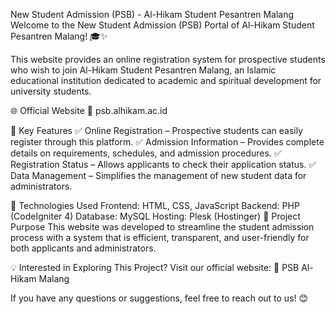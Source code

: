 New Student Admission (PSB) - Al-Hikam Student Pesantren Malang
Welcome to the New Student Admission (PSB) Portal of Al-Hikam Student Pesantren Malang! 🎓✨

This website provides an online registration system for prospective students who wish to join Al-Hikam Student Pesantren Malang, an Islamic educational institution dedicated to academic and spiritual development for university students.

🌐 Official Website
🔗 psb.alhikam.ac.id

📌 Key Features
✅ Online Registration – Prospective students can easily register through this platform.
✅ Admission Information – Provides complete details on requirements, schedules, and admission procedures.
✅ Registration Status – Allows applicants to check their application status.
✅ Data Management – Simplifies the management of new student data for administrators.

🚀 Technologies Used
Frontend: HTML, CSS, JavaScript
Backend: PHP (CodeIgniter 4)
Database: MySQL
Hosting: Plesk (Hostinger)
🎯 Project Purpose
This website was developed to streamline the student admission process with a system that is efficient, transparent, and user-friendly for both applicants and administrators.

💡 Interested in Exploring This Project?
Visit our official website:
🔗 PSB Al-Hikam Malang

If you have any questions or suggestions, feel free to reach out to us! 😊
